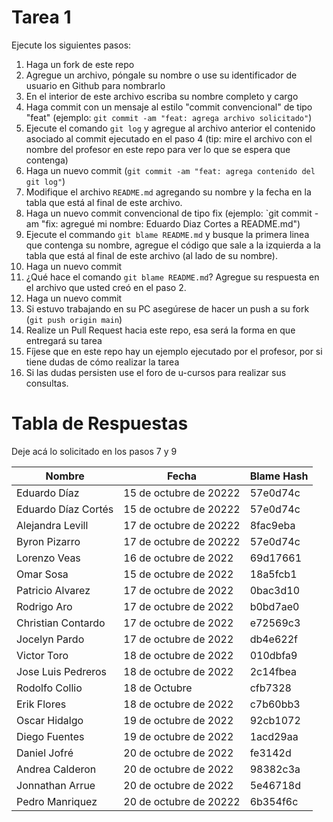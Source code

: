 # Tarea 1

Ejecute los siguientes pasos:

1. Haga un fork de este repo
2. Agregue un archivo, póngale su nombre o use su identificador de usuario en Github para nombrarlo
3. En el interior de este archivo escriba su nombre completo y cargo
4. Haga commit con un mensaje al estilo "commit convencional" de tipo "feat" (ejemplo: `git commit -am "feat: agrega archivo solicitado"`)
5. Ejecute el comando `git log` y agregue al archivo anterior el contenido asociado al commit ejecutado en el paso 4 (tip: mire el archivo con el nombre del profesor en este repo para ver lo que se espera que contenga)
6. Haga un nuevo commit (`git commit -am "feat: agrega contenido del git log"`)
7. Modifique el archivo `README.md` agregando su nombre y la fecha en la tabla que está al final de este archivo.
8. Haga un nuevo commit convencional de tipo fix (ejemplo: `git commit -am "fix: agregué mi nombre: Eduardo Diaz Cortes a README.md")
9. Ejecute el commando `git blame README.md` y busque la primera linea que contenga su nombre, agregue el código que sale a la izquierda a la tabla que está al final de este archivo (al lado de su nombre).
10. Haga un nuevo commit
11. ¿Qué hace el comando `git blame README.md`? Agregue su respuesta en el archivo que usted creó en el paso 2.
12. Haga un nuevo commit
12. Si estuvo trabajando en su PC asegúrese de hacer un push a su fork (`git push origin main`)
13. Realize un Pull Request hacia este repo, esa será la forma en que entregará su tarea
14. Fíjese que en este repo hay un ejemplo ejecutado por el profesor, por si tiene dudas de cómo realizar la tarea
15. Si las dudas persisten use el foro de u-cursos para realizar sus consultas.

# Tabla de Respuestas

Deje acá lo solicitado en los pasos 7 y 9

|Nombre|Fecha|Blame Hash|
|------|-----|----------|
|Eduardo Díaz|15 de octubre de 20222|57e0d74c|
|Eduardo Díaz Cortés|15 de octubre de 20222|57e0d74c|
|Alejandra Levill|17 de octubre de 20222|8fac9eba|
|Byron  Pizarro|17 de octubre de 20222|57e0d74c|
|Lorenzo Veas|16 de octubre de 2022 |69d17661|
|Omar Sosa   |15 de octubre de 2022 |18a5fcb1|
|Patricio Alvarez |17 de octubre de 2022 |0bac3d10|
|Rodrigo Aro |17 de octubre de 2022 |b0bd7ae0|
|Christian Contardo  |17 de octubre de 2022 | e72569c3|
|Jocelyn Pardo  |17 de octubre de 2022 |db4e622f|
|Victor Toro  |18 de octubre de 2022 |010dbfa9|
|Jose Luis Pedreros|18 de octubre de 2022|2c14fbea|
|Rodolfo Collio  |18 de Octubre |cfb7328|
|Erik Flores	|18 de octubre de 2022	|c7b60bb3|
|Oscar Hidalgo | 19 de octubre de 2022 |92cb1072|
|Diego Fuentes  |19 de octubre de 2022 |1acd29aa|
|Daniel Jofré|20 de octubre de 2022|fe3142d|
|Andrea Calderon  |20 de octubre de 2022 |98382c3a|
|Jonnathan Arrue |20 de octubre de 2022 |5e46718d|
|Pedro Manriquez|20 de octubre de 20222|6b354f6c|
